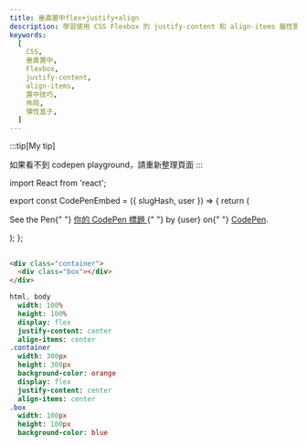 ```yaml
---
title: 垂直置中flex+justify+align
description: 學習使用 CSS Flexbox 的 justify-content 和 align-items 屬性實現元素垂直與水平置中的方法
keywords:
  [
    CSS,
    垂直置中,
    Flexbox,
    justify-content,
    align-items,
    置中技巧,
    佈局,
    彈性盒子,
  ]
---
```


:::tip[My tip]

如果看不到 codepen playground，請重新整理頁面
:::

import React from 'react';

export const CodePenEmbed = ({ slugHash, user }) => {
return (

<p
className="codepen"
data-height="300"
data-default-tab="html,result"
data-slug-hash={slugHash}
data-user={user}
style={{ border: "2px solid #ccc", margin: "1em 0", padding: "1em" }} >
<span>
See the Pen{" "}
<a href={`https://codepen.io/${user}/pen/${slugHash}`}>
你的 CodePen 標題
</a>{" "}
by {user} on{" "}
<a href="https://codepen.io/">CodePen</a>.
</span>
<script async src="https://cpwebassets.codepen.io/assets/embed/ei.js"></script>
</p>
);
};

## <CodePenEmbed slugHash="JojMPxr" user="Retsnom" />

```html title="index.html"
<div class="container">
  <div class="box"></div>
</div>
```

```sass title="style.css"
html, body
  width: 100%
  height: 100%
  display: flex
  justify-content: center
  align-items: center
.container
  width: 300px
  height: 300px
  background-color: orange
  display: flex
  justify-content: center
  align-items: center
.box
  width: 100px
  height: 100px
  background-color: blue
```
